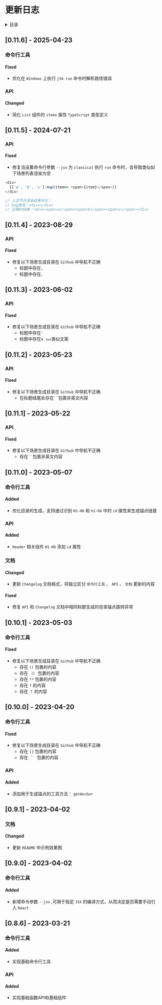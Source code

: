 
# 更新日志

<details >
  <summary>目录</summary>

  &emsp;&emsp;[[0.11.6] - 2025-04-23](#0116---2025-04-23)<br/>
  &emsp;&emsp;&emsp;&emsp;[命令行工具](#0116-命令行工具)<br/>
  &emsp;&emsp;&emsp;&emsp;&emsp;&emsp;[Fixed](#0116-命令行工具-fixed)<br/>
  &emsp;&emsp;&emsp;&emsp;[API](#0116-api)<br/>
  &emsp;&emsp;&emsp;&emsp;&emsp;&emsp;[Changed](#0116-api-changed)<br/>
  &emsp;&emsp;[[0.11.5] - 2024-07-21](#0115---2024-07-21)<br/>
  &emsp;&emsp;&emsp;&emsp;[API](#0115-api)<br/>
  &emsp;&emsp;&emsp;&emsp;&emsp;&emsp;[Fixed](#0115-api-fixed)<br/>
  &emsp;&emsp;[[0.11.4] - 2023-08-29](#0114---2023-08-29)<br/>
  &emsp;&emsp;&emsp;&emsp;[API](#0114-api)<br/>
  &emsp;&emsp;&emsp;&emsp;&emsp;&emsp;[Fixed](#0114-api-fixed)<br/>
  &emsp;&emsp;[[0.11.3] - 2023-06-02](#0113---2023-06-02)<br/>
  &emsp;&emsp;&emsp;&emsp;[API](#0113-api)<br/>
  &emsp;&emsp;&emsp;&emsp;&emsp;&emsp;[Fixed](#0113-api-fixed)<br/>
  &emsp;&emsp;[[0.11.2] - 2023-05-23](#0112---2023-05-23)<br/>
  &emsp;&emsp;&emsp;&emsp;[API](#0112-api)<br/>
  &emsp;&emsp;&emsp;&emsp;&emsp;&emsp;[Fixed](#0112-api-fixed)<br/>
  &emsp;&emsp;[[0.11.1] - 2023-05-22](#0111---2023-05-22)<br/>
  &emsp;&emsp;&emsp;&emsp;[API](#0111-api)<br/>
  &emsp;&emsp;&emsp;&emsp;&emsp;&emsp;[Fixed](#0111-api-fixed)<br/>
  &emsp;&emsp;[[0.11.0] - 2023-05-07](#0110---2023-05-07)<br/>
  &emsp;&emsp;&emsp;&emsp;[命令行工具](#0110-命令行工具)<br/>
  &emsp;&emsp;&emsp;&emsp;&emsp;&emsp;[Added](#0110-命令行工具-added)<br/>
  &emsp;&emsp;&emsp;&emsp;[API](#0110-api)<br/>
  &emsp;&emsp;&emsp;&emsp;&emsp;&emsp;[Added](#0110-api-added)<br/>
  &emsp;&emsp;&emsp;&emsp;[文档](#0110-文档)<br/>
  &emsp;&emsp;&emsp;&emsp;&emsp;&emsp;[Changed](#0110-文档-changed)<br/>
  &emsp;&emsp;&emsp;&emsp;&emsp;&emsp;[Fixed](#0110-文档-fixed)<br/>
  &emsp;&emsp;[[0.10.1] - 2023-05-03](#0101---2023-05-03)<br/>
  &emsp;&emsp;&emsp;&emsp;[命令行工具](#0101-命令行工具)<br/>
  &emsp;&emsp;&emsp;&emsp;&emsp;&emsp;[Fixed](#0101-命令行工具-fixed)<br/>
  &emsp;&emsp;[[0.10.0] - 2023-04-20](#0100---2023-04-20)<br/>
  &emsp;&emsp;&emsp;&emsp;[命令行工具](#0100-命令行工具)<br/>
  &emsp;&emsp;&emsp;&emsp;&emsp;&emsp;[Fixed](#0100-命令行工具-fixed)<br/>
  &emsp;&emsp;&emsp;&emsp;[API](#0100-api)<br/>
  &emsp;&emsp;&emsp;&emsp;&emsp;&emsp;[Added](#0100-api-added)<br/>
  &emsp;&emsp;[[0.9.1] - 2023-04-02](#091---2023-04-02)<br/>
  &emsp;&emsp;&emsp;&emsp;[文档](#091-文档)<br/>
  &emsp;&emsp;&emsp;&emsp;&emsp;&emsp;[Changed](#091-文档-changed)<br/>
  &emsp;&emsp;[[0.9.0] - 2023-04-02](#090---2023-04-02)<br/>
  &emsp;&emsp;&emsp;&emsp;[命令行工具](#090-命令行工具)<br/>
  &emsp;&emsp;&emsp;&emsp;&emsp;&emsp;[Added](#090-命令行工具-added)<br/>
  &emsp;&emsp;[[0.8.6] - 2023-03-21](#086---2023-03-21)<br/>
  &emsp;&emsp;&emsp;&emsp;[命令行工具](#086-命令行工具)<br/>
  &emsp;&emsp;&emsp;&emsp;&emsp;&emsp;[Added](#086-命令行工具-added)<br/>
  &emsp;&emsp;&emsp;&emsp;[API](#086-api)<br/>
  &emsp;&emsp;&emsp;&emsp;&emsp;&emsp;[Added](#086-api-added)<br/>

</details>

## [0.11.6] - 2025-04-23

<h3 id="0116-命令行工具">命令行工具</h3>

<h4 id="0116-命令行工具-fixed">Fixed</h4>

* 优化在 `Windows` 上执行 `jtm run` 命令时解析路径错误


<h3 id="0116-api">API</h3>

<h4 id="0116-api-changed">Changed</h4>

* 简化 `List` 组件的 `items` 属性 `TypeScript` 类型定义


## [0.11.5] - 2024-07-21

<h3 id="0115-api">API</h3>

<h4 id="0115-api-fixed">Fixed</h4>

* 修复当设置命令行参数 `--jsx` 为 `classical` 执行 `run` 命令时，会导致类似如下场景列表渲染为空
```js
<div>
  {['a', 'b', 'c'].map(item=> <span>{item}</span>)}
</div>

// 上述节点渲染结果对比：
// bug表现：<div></div>
// 正确的结果：<div><span>a</span><span>b</span><span>c</span></div>
```



## [0.11.4] - 2023-08-29

<h3 id="0114-api">API</h3>

<h4 id="0114-api-fixed">Fixed</h4>

* 修复以下场景生成目录在 `Github` 中导航不正确
   * 标题中存在<code>,</code>
   * 标题中存在<code>，</code>


## [0.11.3] - 2023-06-02

<h3 id="0113-api">API</h3>

<h4 id="0113-api-fixed">Fixed</h4>

* 修复以下场景生成目录在 `Github` 中导航不正确
   * 标题中存在<code>'</code>
   * 标题中存在x&nbsp;&nbsp;<code>`xxx`</code>类似文案


## [0.11.2] - 2023-05-23

<h3 id="0112-api">API</h3>

<h4 id="0112-api-fixed">Fixed</h4>

* 修复以下场景生成目录在 `Github` 中导航不正确
   * 在标题结尾处存在<code>``</code>包裹非英文内容


## [0.11.1] - 2023-05-22

<h3 id="0111-api">API</h3>

<h4 id="0111-api-fixed">Fixed</h4>

* 修复以下场景生成目录在 `Github` 中导航不正确
   * 存在<code>``</code>包裹非英文内容


## [0.11.0] - 2023-05-07

<h3 id="0110-命令行工具">命令行工具</h3>

<h4 id="0110-命令行工具-added">Added</h4>

* 优化目录的生成，支持通过识别 `H1-H6` 和 `h1-h6` 中的 `id` 属性来生成锚点链接


<h3 id="0110-api">API</h3>

<h4 id="0110-api-added">Added</h4>

*  `Header` 相关组件 `H1-H6` 添加 `id` 属性


<h3 id="0110-文档">文档</h3>

<h4 id="0110-文档-changed">Changed</h4>

* 更新 `Changelog` 文档格式，将独立区分 `命令行工具` 、 `API` 、 `文档` 更新的内容


<h4 id="0110-文档-fixed">Fixed</h4>

* 修复 `API` 和 `Changelog` 文档中相同标题生成的目录锚点跳转异常


## [0.10.1] - 2023-05-03

<h3 id="0101-命令行工具">命令行工具</h3>

<h4 id="0101-命令行工具-fixed">Fixed</h4>

* 修复以下场景生成目录在 `Github` 中导航不正确
   * 存在 `()` 包裹的内容
   * 存在 `（）` 包裹的内容
   * 存在 `**` 包裹的内容
   * 存在 `?` 的内容
   * 存在 `？` 的内容


## [0.10.0] - 2023-04-20

<h3 id="0100-命令行工具">命令行工具</h3>

<h4 id="0100-命令行工具-fixed">Fixed</h4>

* 修复以下场景生成目录在 `Github` 中导航不正确
   * 存在 `[]` 包裹的内容
   * 存在<code> `` </code>包裹的内容


<h3 id="0100-api">API</h3>

<h4 id="0100-api-added">Added</h4>

* 添加用于生成锚点的工具方法： `getAnchor` 


## [0.9.1] - 2023-04-02

<h3 id="091-文档">文档</h3>

<h4 id="091-文档-changed">Changed</h4>

* 更新 `README` 中示例效果图


## [0.9.0] - 2023-04-02

<h3 id="090-命令行工具">命令行工具</h3>

<h4 id="090-命令行工具-added">Added</h4>

* 新增命令参数 `--jsx` ,可用于指定 `JSX` 的编译方式，从而决定是否需要手动引入 `React` 


## [0.8.6] - 2023-03-21

<h3 id="086-命令行工具">命令行工具</h3>

<h4 id="086-命令行工具-added">Added</h4>

* 实现基础命令行工具


<h3 id="086-api">API</h3>

<h4 id="086-api-added">Added</h4>

* 实现基础函数API和基础组件


